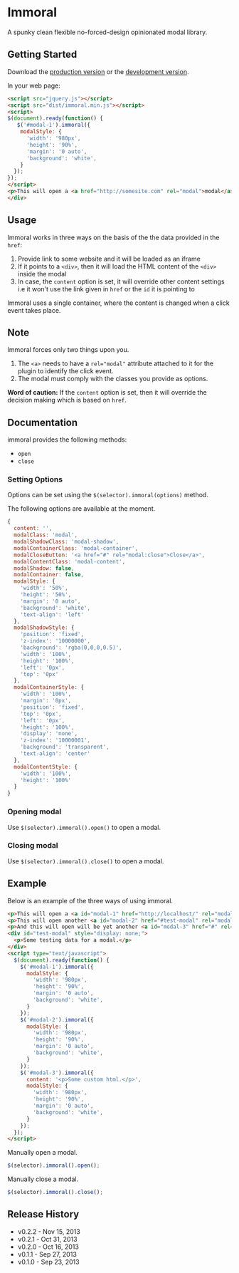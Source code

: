 # Immoral

A spunky clean flexible no-forced-design opinionated modal library.

## Getting Started
Download the [production version][min] or the [development version][max].

[min]: https://raw.github.com/aniketpant/immoral/master/dist/immoral.min.js
[max]: https://raw.github.com/aniketpant/immoral/master/dist/immoral.js

In your web page:

```html
<script src="jquery.js"></script>
<script src="dist/immoral.min.js"></script>
<script>
$(document).ready(function() {
   $('#modal-1').immoral({
    modalStyle: {
      'width': '980px',
      'height': '90%',
      'margin': '0 auto',
      'background': 'white',
    }
  });
});
</script>
<p>This will open a <a href="http://somesite.com" rel="modal">modal</a>.</p>
</div>
```

## Usage

Immoral works in three ways on the basis of the the data provided in the `href`:

1. Provide link to some website and it will be loaded as an iframe
2. If it points to a `<div>`, then it will load the HTML content of the `<div>` inside the modal
3. In case, the `content` option is set, it will override other content settings i.e it won't use the link given in `href` or the `id` it is pointing to

Immoral uses a single container, where the content is changed when a click event takes place.

## Note
Immoral forces only two things upon you.

1. The `<a>` needs to have a `rel="modal"` attribute attached to it for the plugin to identify the click event.
2. The modal must comply with the classes you provide as options.

**Word of caution:** If the `content` option is set, then it will override the decision making which is based on `href`.

## Documentation
immoral provides the following methods:
- `open`
- `close`

### Setting Options
Options can be set using the `$(selector).immoral(options)` method.

The following options are available at the moment.

```js
{
  content: '',
  modalClass: 'modal',
  modalShadowClass: 'modal-shadow',
  modalContainerClass: 'modal-container',
  modalCloseButton: '<a href="#" rel="modal:close">Close</a>',
  modalContentClass: 'modal-content',
  modalShadow: false,
  modalContainer: false,
  modalStyle: {
    'width': '50%',
    'height': '50%',
    'margin': '0 auto',
    'background': 'white',
    'text-align': 'left'
  },
  modalShadowStyle: {
    'position': 'fixed',
    'z-index': '10000000',
    'background': 'rgba(0,0,0,0.5)',
    'width': '100%',
    'height': '100%',
    'left': '0px',
    'top': '0px'
  },
  modalContainerStyle: {
    'width': '100%',
    'margin': '0px',
    'position': 'fixed',
    'top': '0px',
    'left': '0px',
    'height': '100%',
    'display': 'none',
    'z-index': '10000001',
    'background': 'transparent',
    'text-align': 'center'
  },
  modalContentStyle: {
    'width': '100%',
    'height': '100%'
  }
}
```

### Opening modal

Use `$(selector).immoral().open()` to open a modal.

### Closing modal

Use `$(selector).immoral().close()` to open a modal.

## Example

Below is an example of the three ways of using immoral.

```html
<p>This will open a <a id="modal-1" href="http://localhost/" rel="modal">modal</a>.</p>
<p>This will open another <a id="modal-2" href="#test-modal" rel="modal">modal</a>.</p>
<p>And this will open will be yet another <a id="modal-3" href="#" rel="modal">modal</a>.</p>
<div id="test-modal" style="display: none;">
  <p>Some testing data for a modal.</p>
</div>
<script type="text/javascript">
  $(document).ready(function() {
    $('#modal-1').immoral({
      modalStyle: {
        'width': '980px',
        'height': '90%',
        'margin': '0 auto',
        'background': 'white',
      }
    });
    $('#modal-2').immoral({
      modalStyle: {
        'width': '980px',
        'height': '90%',
        'margin': '0 auto',
        'background': 'white',
      }
    });
    $('#modal-3').immoral({
      content: '<p>Some custom html.</p>',
      modalStyle: {
        'width': '980px',
        'height': '90%',
        'margin': '0 auto',
        'background': 'white',
      }
    });
  });
</script>
```

Manually open a modal.

```js
$(selector).immoral().open();
```

Manually close a modal.

```js
$(selector).immoral().close();
```

## Release History
- v0.2.2 - Nov 15, 2013
- v0.2.1 - Oct 31, 2013
- v0.2.0 - Oct 16, 2013
- v0.1.1 - Sep 27, 2013
- v0.1.0 - Sep 23, 2013
